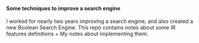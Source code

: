 #### Some techniques to improve a search engine
I worked for nearly two years improving a search engine, and also created a new Boolean Search Engine. 
This repo contains notes about some IR features definitions + My notes about implementing them.
